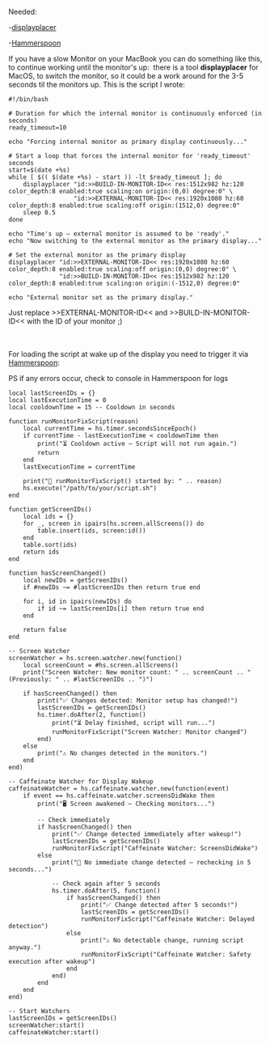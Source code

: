 Needed: 

-[displayplacer](https://github.com/jakehilborn/displayplacer)
    
-[Hammerspoon](https://www.hammerspoon.org/)

If you have a slow Monitor on your MacBook you can do something like this, to continue working until the monitor's up:
 there is a tool **displayplacer** for MacOS, to switch the monitor, so it could be a work around for the 3-5 seconds til the monitors up. 
This is the script I wrote: 

```
#!/bin/bash

# Duration for which the internal monitor is continuously enforced (in seconds)
ready_timeout=10

echo "Forcing internal monitor as primary display continuously..."

# Start a loop that forces the internal monitor for 'ready_timeout' seconds
start=$(date +%s)
while [ $(( $(date +%s) - start )) -lt $ready_timeout ]; do
    displayplacer "id:>>BUILD-IN-MONITOR-ID<< res:1512x982 hz:120 color_depth:8 enabled:true scaling:on origin:(0,0) degree:0" \
                  "id:>>EXTERNAL-MONITOR-ID<< res:1920x1080 hz:60 color_depth:8 enabled:true scaling:off origin:(1512,0) degree:0"
    sleep 0.5
done

echo "Time's up – external monitor is assumed to be 'ready'."
echo "Now switching to the external monitor as the primary display..."

# Set the external monitor as the primary display
displayplacer "id:>>EXTERNAL-MONITOR-ID<< res:1920x1080 hz:60 color_depth:8 enabled:true scaling:off origin:(0,0) degree:0" \
              "id:>>BUILD-IN-MONITOR-ID<< res:1512x982 hz:120 color_depth:8 enabled:true scaling:on origin:(-1512,0) degree:0"

echo "External monitor set as the primary display."

```



Just replace >>EXTERNAL-MONITOR-ID<< and >>BUILD-IN-MONITOR-ID<< with the ID of your monitor ;)
<br/>
<br/>
<br/>

For loading the script at wake up of the display you need to trigger it via [Hammerspoon](https://www.hammerspoon.org/):
  
PS if any errors occur, check to console in Hammerspoon for logs
```
local lastScreenIDs = {}
local lastExecutionTime = 0
local cooldownTime = 15 -- Cooldown in seconds

function runMonitorFixScript(reason)
    local currentTime = hs.timer.secondsSinceEpoch()
    if currentTime - lastExecutionTime < cooldownTime then
        print("⏳ Cooldown active – Script will not run again.")
        return
    end
    lastExecutionTime = currentTime

    print("🚀 runMonitorFixScript() started by: " .. reason)
    hs.execute("/path/to/your/script.sh")
end

function getScreenIDs()
    local ids = {}
    for _, screen in ipairs(hs.screen.allScreens()) do
        table.insert(ids, screen:id())
    end
    table.sort(ids)
    return ids
end

function hasScreenChanged()
    local newIDs = getScreenIDs()
    if #newIDs ~= #lastScreenIDs then return true end

    for i, id in ipairs(newIDs) do
        if id ~= lastScreenIDs[i] then return true end
    end

    return false
end

-- Screen Watcher
screenWatcher = hs.screen.watcher.new(function()
    local screenCount = #hs.screen.allScreens()
    print("Screen Watcher: New monitor count: " .. screenCount .. " (Previously: " .. #lastScreenIDs .. ")")

    if hasScreenChanged() then
        print("✅ Changes detected: Monitor setup has changed!")
        lastScreenIDs = getScreenIDs()
        hs.timer.doAfter(2, function()
            print("⏳ Delay finished, script will run...")
            runMonitorFixScript("Screen Watcher: Monitor changed")
        end)
    else
        print("⚠️ No changes detected in the monitors.")
    end
end)

-- Caffeinate Watcher for Display Wakeup
caffeinateWatcher = hs.caffeinate.watcher.new(function(event)
    if event == hs.caffeinate.watcher.screensDidWake then
        print("🖥️ Screen awakened – Checking monitors...")

        -- Check immediately
        if hasScreenChanged() then
            print("✅ Change detected immediately after wakeup!")
            lastScreenIDs = getScreenIDs()
            runMonitorFixScript("Caffeinate Watcher: ScreensDidWake")
        else
            print("🔄 No immediate change detected – rechecking in 5 seconds...")
            
            -- Check again after 5 seconds
            hs.timer.doAfter(5, function()
                if hasScreenChanged() then
                    print("✅ Change detected after 5 seconds!")
                    lastScreenIDs = getScreenIDs()
                    runMonitorFixScript("Caffeinate Watcher: Delayed detection")
                else
                    print("⚠️ No detectable change, running script anyway.")
                    runMonitorFixScript("Caffeinate Watcher: Safety execution after wakeup")
                end
            end)
        end
    end
end)

-- Start Watchers
lastScreenIDs = getScreenIDs()
screenWatcher:start()
caffeinateWatcher:start()


```
